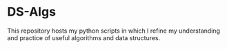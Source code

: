 # DS-Algs
This repository hosts my python scripts in which I refine my understanding and practice of useful algorithms and data structures.
